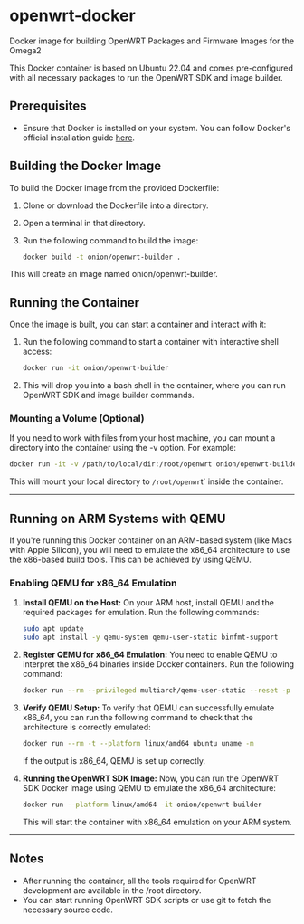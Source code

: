 # openwrt-docker
Docker image for building OpenWRT Packages and Firmware Images for the Omega2

This Docker container is based on Ubuntu 22.04 and comes pre-configured with all necessary packages to run the OpenWRT SDK and image builder.

## Prerequisites

- Ensure that Docker is installed on your system. You can follow Docker's official installation guide [here](https://docs.docker.com/get-docker/).

## Building the Docker Image

To build the Docker image from the provided Dockerfile:

1. Clone or download the Dockerfile into a directory.
2. Open a terminal in that directory.
3. Run the following command to build the image:

   ```bash
   docker build -t onion/openwrt-builder .
   ```

This will create an image named onion/openwrt-builder.

## Running the Container
Once the image is built, you can start a container and interact with it:

1. Run the following command to start a container with interactive shell access:
    ```bash
    docker run -it onion/openwrt-builder
    ```
2. This will drop you into a bash shell in the container, where you can run OpenWRT SDK and image builder commands.

### Mounting a Volume (Optional)
If you need to work with files from your host machine, you can mount a directory into the container using the -v option. For example:

```bash
docker run -it -v /path/to/local/dir:/root/openwrt onion/openwrt-builder
```

This will mount your local directory to `/root/openwr`t` inside the container.

---

## Running on ARM Systems with QEMU
If you're running this Docker container on an ARM-based system (like Macs with Apple Silicon), you will need to emulate the x86_64 architecture to use the x86-based build tools. This can be achieved by using QEMU.

### Enabling QEMU for x86_64 Emulation
1. **Install QEMU on the Host:**
    On your ARM host, install QEMU and the required packages for emulation. Run the following commands:
    ```bash
    sudo apt update
    sudo apt install -y qemu-system qemu-user-static binfmt-support
    ```
2. **Register QEMU for x86_64 Emulation:**
    You need to enable QEMU to interpret the x86_64 binaries inside Docker containers. Run the following command:
    ```bash
    docker run --rm --privileged multiarch/qemu-user-static --reset -p yes
    ```
3. **Verify QEMU Setup:** 
    To verify that QEMU can successfully emulate x86_64, you can run the following command to check that the architecture is correctly emulated:
    ```bash
    docker run --rm -t --platform linux/amd64 ubuntu uname -m
    ```
    If the output is x86_64, QEMU is set up correctly.

4. **Running the OpenWRT SDK Image:**
    Now, you can run the OpenWRT SDK Docker image using QEMU to emulate the x86_64 architecture:
    ```bash
    docker run --platform linux/amd64 -it onion/openwrt-builder
    ```
    This will start the container with x86_64 emulation on your ARM system.

---

## Notes

- After running the container, all the tools required for OpenWRT development are available in the /root directory.
- You can start running OpenWRT SDK scripts or use git to fetch the necessary source code.